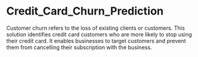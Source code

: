 # Credit_Card_Churn_Prediction

Customer churn refers to the loss of existing clients or customers. This solution identifies credit card customers who are more likely to stop using their credit card. It enables businesses to target customers and prevent them from cancelling their subscription with the business.
